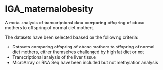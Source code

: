 # IGA_maternalobesity
A meta-analysis of transcriptional data comparing offspring of obese mothers to offspring of normal diet mothers.

The datasets have been selected baased on the following criteria:
- Datasets comparing offspring of obese mothers to offspring of normal diet mothers, either themselves challenged by high fat diet or not
- Transcriptional analysis of the liver tissue
- MicroArray or RNA Seq have been included but not methylation analysis
